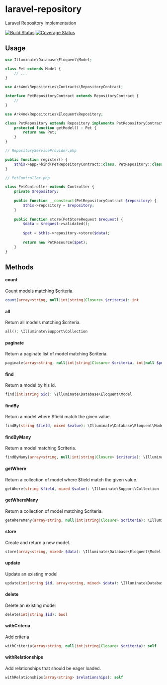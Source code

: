 # laravel-repository
Laravel Repository implementation

[![Build Status](https://travis-ci.com/Ark4ne/laravel-repository.svg?branch=master)](https://travis-ci.com/Ark4ne/laravel-repository)
[![Coverage Status](https://coveralls.io/repos/github/Ark4ne/laravel-repository/badge.svg)](https://coveralls.io/github/Ark4ne/laravel-repository)

## Usage

```php
use Illuminate\Database\Eloquent\Model;

class Pet extends Model {
    // ...
}
```

```php
use Ark4ne\Repositories\Contracts\RepositoryContract;

interface PetRepositoryContract extends RepositoryContract {
    //
}
```

```php
use Ark4ne\Repositories\Eloquent\Repository;

class PetRepository extends Repository implements PetRepositoryContract {
    protected function getModel() : Pet {
        return new Pet;
    }
}
```

```php
// RepositoryServiceProvider.php

public function register() {
    $this->app->bind(PetRepositoryContract::class, PetRepository::class);
}
```

```php
// PetController.php

class PetController extends Controller {
    private $repository;
    
    public function __construct(PetRepositoryContract $repository) {
        $this->repository = $repository;
    }
    
    public function store(PetStoreRequest $request) {
        $data = $request->validated();
        
        $pet = $this->repository->store($data);
        
        return new PetResource($pet);
    }
}

```

## Methods
#### count

Count models matching $criteria.

```php
count(array<string, null|int|string|Closure> $criteria): int
```

#### all

Return all models matching $criteria.

```php
all(): \Illuminate\Support\Collection
```

#### paginate

Return a paginate list of model matching $criteria.

```php
paginate(array<string, null|int|string|Closure> $criteria, int|null $per_page): \Illuminate\Contracts\Pagination\LengthAwarePaginator
```

#### find

Return a model by his id.

```php
find(int|string $id): \Illuminate\Database\Eloquent\Model
```

#### findBy

Return a model where $field match the given value.

```php
findBy(string $field, mixed $value): \Illuminate\Database\Eloquent\Model
```

#### findByMany

Return a model matching $criteria.

```php
findByMany(array<string, null|int|string|Closure> $criteria): \Illuminate\Database\Eloquent\Model
```

#### getWhere

Return a collection of model where $field match the given value.

```php
getWhere(string $field, mixed $value): \Illuminate\Support\Collection
```

#### getWhereMany

Return a collection of model matching $criteria.

```php
getWhereMany(array<string, null|int|string|Closure> $criteria): \Illuminate\Support\Collection
```

#### store

Create and return a new model.

```php
store(array<string, mixed> $data): \Illuminate\Database\Eloquent\Model
```

#### update

Update an existing model

```php
update(int|string $id, array<string, mixed> $data): \Illuminate\Database\Eloquent\Model
```

#### delete

Delete an existing model

```php
delete(int|string $id): bool
```

#### withCriteria

Add criteria

```php
withCriteria(array<string, null|int|string|Closure> $criteria): self
```


#### withRelationships

Add relationships that should be eager loaded.

```php
withRelationships(array<string> $relationships): self
```
  
